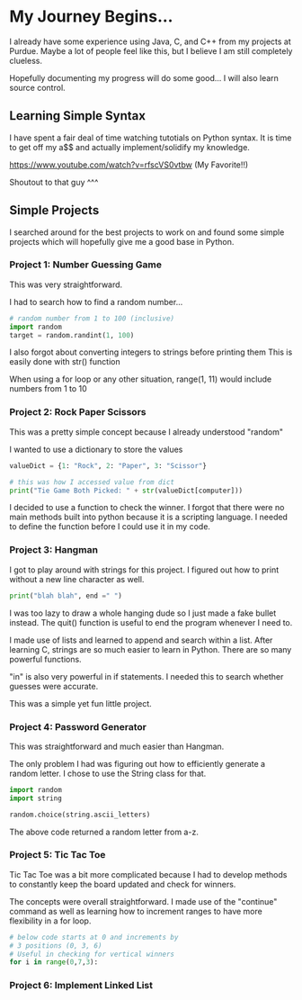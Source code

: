 # My Journey Begins...

I already have some experience using Java, C, and C++ from my projects at Purdue.
Maybe a lot of people feel like this, but I believe I am still completely clueless. 

Hopefully documenting my progress will do some good... I will also learn source control.

## Learning Simple Syntax

I have spent a fair deal of time watching tutotials on Python syntax.
It is time to get off my a$$ and actually implement/solidify my knowledge.

https://www.youtube.com/watch?v=rfscVS0vtbw (My Favorite!!)

Shoutout to that guy ^^^

## Simple Projects

I searched around for the best projects to work on and found some simple projects 
which will hopefully give me a good base in Python.

### Project 1: Number Guessing Game

This was very straightforward. 

I had to search how to find a random number...
```python
# random number from 1 to 100 (inclusive)
import random
target = random.randint(1, 100)
```

I also forgot about converting integers to strings before printing them
This is easily done with str() function

When using a for loop or any other situation, range(1, 11) would include numbers from 1 to 10 

### Project 2: Rock Paper Scissors

This was a pretty simple concept because I already understood "random"

I wanted to use a dictionary to store the values

```python
valueDict = {1: "Rock", 2: "Paper", 3: "Scissor"}

# this was how I accessed value from dict
print("Tie Game Both Picked: " + str(valueDict[computer]))
```
I decided to use a function to check the winner.
I forgot that there were no main methods built into python because it is a scripting language.
I needed to define the function before I could use it in my code.

### Project 3: Hangman

I got to play around with strings for this project. 
I figured out how to print without a new line character as well.
```python
print("blah blah", end =" ")
```

I was too lazy to draw a whole hanging dude so I just made
a fake bullet instead. The quit() function is useful to end the program whenever
I need to.

I made use of lists and learned to append and search 
within a list. After learning C, strings are so much
easier to learn in Python. There are so many powerful
functions. 

"in" is also very powerful in if statements. 
I needed this to search whether guesses were accurate.

This was a simple yet fun little project.

### Project 4: Password Generator

This was straightforward and much easier than Hangman.

The only problem I had was figuring out how to efficiently
generate a random letter. I chose to use the String class
for that. 

```python
import random
import string

random.choice(string.ascii_letters)
```

The above code returned a random letter from a-z.

### Project 5: Tic Tac Toe

Tic Tac Toe was a bit more complicated because I had to
develop methods to constantly keep the board updated and
check for winners. 

The concepts were overall straightforward. I made use
of the "continue" command as well as learning how
to increment ranges to have more flexibility in a for loop.

```python
# below code starts at 0 and increments by
# 3 positions (0, 3, 6) 
# Useful in checking for vertical winners
for i in range(0,7,3):
```


### Project 6: Implement Linked List


